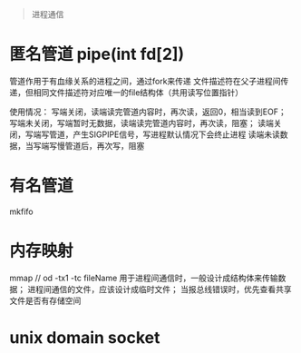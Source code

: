 > 进程通信

# 匿名管道 pipe(int fd[2])
管道作用于有血缘关系的进程之间，通过fork来传递
文件描述符在父子进程间传递，但相同文件描述符对应唯一的file结构体（共用读写位置指针）

使用情况：
写端关闭，读端读完管道内容时，再次读，返回0，相当读到EOF；
写端未关闭，写端暂时无数据，读端读完管道内容时，再次读，阻塞；
读端关闭，写端写管道，产生SIGPIPE信号，写进程默认情况下会终止进程
读端未读数据，当写端写慢管道后，再次写，阻塞

# 有名管道
mkfifo

# 内存映射
mmap
// od -tx1 -tc fileName
用于进程间通信时，一般设计成结构体来传输数据；
进程间通信的文件，应该设计成临时文件；
当报总线错误时，优先查看共享文件是否有存储空间

# unix domain socket
